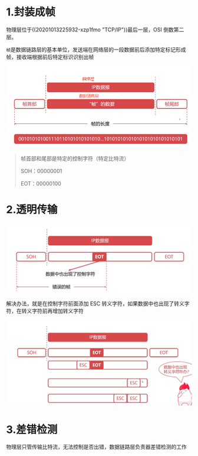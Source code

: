 # 1.封装成帧

物理层位于((20201013225932-xzp1fmo "TCP/IP"))最后一层，OSI 倒数第二层。

`帧`是数据链路层的基本单位，发送端在网络层的一段数据前后添加特定标记形成帧，接收端根据前后特定标识识别出帧

![image.png](assets/20201014211745-xtmlrb9-image.png)

> 帧首部和尾部是特定的控制字符（特定比特流）
>
> SOH：00000001
>
> EOT：00000100

# 2.透明传输

![image.png](assets/20201014212146-xpusdg3-image.png)

解决办法，就是在控制字符前面添加 ESC 转义字符，如果数据中也出现了转义字符，在转义字符前再增加转义字符

![image.png](assets/20201014212316-8uti77w-image.png)

# 3.差错检测

物理层只管传输比特流，无法控制是否出错，数据链路层负责器差错检测的工作
